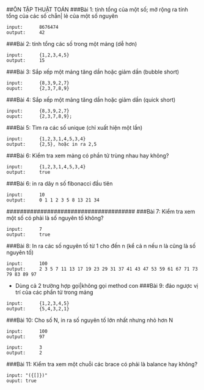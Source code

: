 ##ÔN TẬP THUẬT TOÁN
###Bài 1: tính tổng của một số; mở rộng ra tính tổng của các số chẵn| lẻ  của một số nguyên
```
input:      8676474
output:     42
```
###Bài 2: tính tổng các số trong một mảng (dễ hơn)
```
input:      {1,2,3,4,5}
output:     15
```
###Bài 3: Sắp xếp một mảng tăng dần hoặc giảm dần (bubble short)
```
input:      {8,3,9,2,7}
ouput:      {2,3,7,8,9}
```
###Bài 4: Sắp xếp một mảng tăng dần hoặc giảm dần (quick short)
```
input:      {8,3,9,2,7}
ouput:      {2,3,7,8,9};
```
###Bài 5: Tìm ra các số  unique (chỉ xuất hiện một lần)
```
input:      {1,2,3,1,4,5,3,4}
output:     {2,5}, hoặc in ra 2,5
```
###Bài 6: Kiểm tra xem mảng có phần tử trùng nhau hay không?
```
input:      {1,2,3,1,4,5,3,4}
output:     true
```
###Bài 6: in ra dãy n số fibonacci đầu tiên
```
input:      10
output:     0 1 1 2 3 5 8 13 21 34
```
######################################
###Bài 7: Kiểm tra xem một số có phải là số nguyên tố không?
```
input:      7
output:     true
```
###Bài 8: In ra các số nguyên tố từ 1 cho đến n (kể cả n nếu n là cũng là số nguyên tố) 
```
input:      100
output:     2 3 5 7 11 13 17 19 23 29 31 37 41 43 47 53 59 61 67 71 73 79 83 89 97
``` 
- Dùng cả 2 trường hợp gọi|không gọi method con
###Bài 9: đảo ngược vị trí của các phần tử trong mảng
```
input:      {1,2,3,4,5}
output:     {5,4,3,2,1}
```
###Bài 10: Cho số N, in ra  số nguyên tố lớn nhất nhưng nhỏ hơn N
```
input:      100
output:     97

input:      3
output:     2
```

###Bài 11: Kiểm tra xem một chuỗi các brace có phải là balance hay không?
```
input: "({[]})"
ouput: true
```











